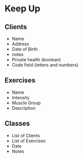 Keep Up
=====================

## Clients
- Name
- Address
- Date of Birth
- notes
- Private health (boolean)
- Code field (letters and numbers)

## Exercises
- Name
- Intensity
- Muscle Group
- Description

## Classes
- List of Clients
- List of Exercises
- Date
- Notes
